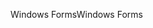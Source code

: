 <span data-ttu-id="7a40a-101">Windows Forms</span><span class="sxs-lookup"><span data-stu-id="7a40a-101">Windows Forms</span></span>